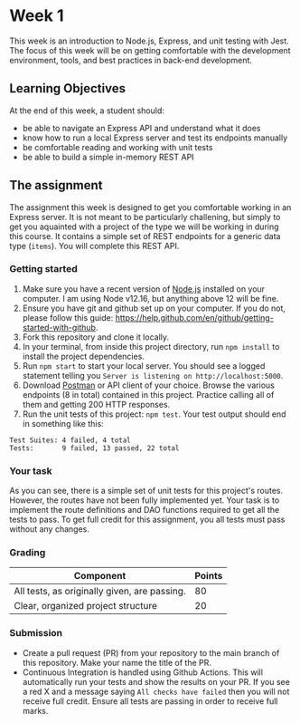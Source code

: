 # Week 1

This week is an introduction to Node.js, Express, and unit testing with Jest. The focus of this week will be on getting comfortable with the development environment, tools, and best practices in back-end development.

## Learning Objectives

At the end of this week, a student should:
- be able to navigate an Express API and understand what it does
- know how to run a local Express server and test its endpoints manually
- be comfortable reading and working with unit tests
- be able to build a simple in-memory REST API

## The assignment

The assignment this week is designed to get you comfortable working in an Express server. It is not meant to be particularly challening, but simply to get you aquainted with a project of the type we will be working in during this course. It contains a simple set of REST endpoints for a generic data type (`items`). You will complete this REST API.

### Getting started

1. Make sure you have a recent version of [Node.js](https://nodejs.org/en/download/) installed on your computer. I am using Node v12.16, but anything above 12 will be fine.
2. Ensure you have git and github set up on your computer. If you do not, please follow this guide: https://help.github.com/en/github/getting-started-with-github.
3. Fork this repository and clone it locally. 
4. In your terminal, from inside this project directory, run `npm install` to install the project dependencies.
5. Run `npm start` to start your local server. You should see a logged statement telling you `Server is listening on http://localhost:5000`.
6. Download [Postman](https://www.postman.com/) or API client of your choice. Browse the various endpoints (8 in total) contained in this project. Practice calling all of them and getting 200 HTTP responses.
7. Run the unit tests of this project: `npm test`. Your test output should end in something like this:
```
Test Suites: 4 failed, 4 total
Tests:       9 failed, 13 passed, 22 total
```

### Your task

As you can see, there is a simple set of unit tests for this project's routes. However, the routes have not been fully implemented yet. Your task is to implement the route definitions and DAO functions required to get all the tests to pass. To get full credit for this assignment, you all tests must pass without any changes. 

### Grading

Component | Points
--------- | --------
All tests, as originally given, are passing. | 80
Clear, organized project structure | 20

### Submission

- Create a pull request (PR) from your repository to the main branch of this repository. Make your name the title of the PR. 
- Continuous Integration is handled using Github Actions. This will automatically run your tests and show the results on your PR. If you see a red X and a message saying `All checks have failed` then you will not receive full credit. Ensure all tests are passing in order to receive full marks.